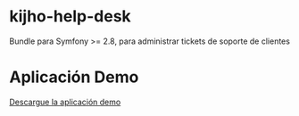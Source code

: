 <html>
 <body>

# kijho-help-desk
Bundle para Symfony >= 2.8, para administrar tickets de soporte de clientes


<h1> Aplicación Demo</h1>

<a href="https://github.com/cesar-giraldo/kijho-help-desk/tree/help-desk-demo">Descargue la aplicación demo</a>



</body>
</html>